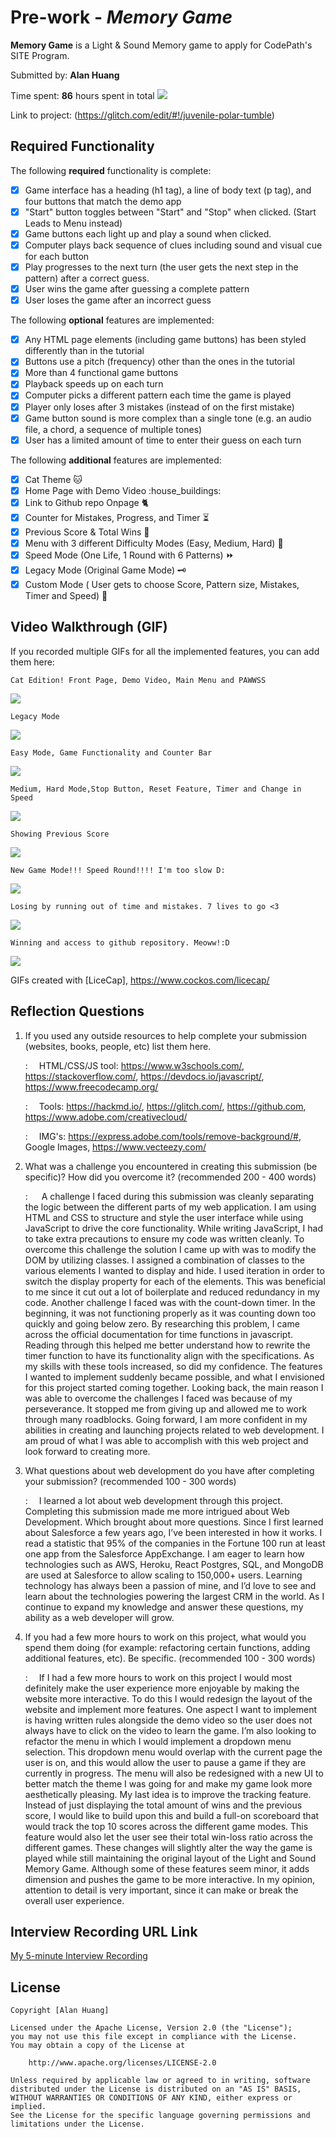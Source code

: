 # Pre-work - _Memory Game_

**Memory Game** is a Light & Sound Memory game to apply for CodePath's SITE Program.

Submitted by: **Alan Huang**

Time spent: **86** hours spent in total
![](https://i.imgur.com/CND2ALf.png)

Link to project: (https://glitch.com/edit/#!/juvenile-polar-tumble)
## Required Functionality

The following **required** functionality is complete:

- [x] Game interface has a heading (h1 tag), a line of body text (p tag), and four buttons that match the demo app
- [x] "Start" button toggles between "Start" and "Stop" when clicked. (Start Leads to Menu instead)
- [x] Game buttons each light up and play a sound when clicked.
- [x] Computer plays back sequence of clues including sound and visual cue for each button
- [x] Play progresses to the next turn (the user gets the next step in the pattern) after a correct guess.
- [x] User wins the game after guessing a complete pattern
- [x] User loses the game after an incorrect guess

The following **optional** features are implemented:

- [x] Any HTML page elements (including game buttons) has been styled differently than in the tutorial
- [x] Buttons use a pitch (frequency) other than the ones in the tutorial
- [x] More than 4 functional game buttons
- [x] Playback speeds up on each turn
- [x] Computer picks a different pattern each time the game is played
- [x] Player only loses after 3 mistakes (instead of on the first mistake)
- [x] Game button sound is more complex than a single tone (e.g. an audio file, a chord, a sequence of multiple tones)
- [x] User has a limited amount of time to enter their guess on each turn

The following **additional** features are implemented:
- [x] Cat Theme :cat: 
- [x] Home Page with Demo Video :house_buildings: 
- [x] Link to Github repo Onpage :cat2: 
- [x] Counter for Mistakes, Progress, and Timer :hourglass_flowing_sand: 
- [x] Previous Score & Total Wins :100: 
- [x] Menu with 3 different Difficulty Modes (Easy, Medium, Hard)  :8ball: 
- [X] Speed Mode (One Life, 1 Round with 6 Patterns) :fast_forward: 
- [x] Legacy Mode (Original Game Mode) :old_key: 
- [x] Custom Mode ( User gets to choose Score, Pattern size, Mistakes, Timer and Speed) :customs: 

## Video Walkthrough (GIF)

If you recorded multiple GIFs for all the implemented features, you can add them here:



    Cat Edition! Front Page, Demo Video, Main Menu and PAWWSS
![](https://i.imgur.com/V1j7IEi.gif)

    Legacy Mode
![](https://i.imgur.com/PaJF2IR.gif)

    Easy Mode, Game Functionality and Counter Bar
    
![](https://i.imgur.com/spd5lEs.gif)


    Medium, Hard Mode,Stop Button, Reset Feature, Timer and Change in Speed 

![](https://i.imgur.com/gNa2Kzi.gif)
    
    
    Showing Previous Score
![](https://i.imgur.com/zLr2c6S.gif)

    New Game Mode!!! Speed Round!!!! I'm too slow D:


![](https://i.imgur.com/7ikIcTX.gif)


    Losing by running out of time and mistakes. 7 lives to go <3

![](https://i.imgur.com/iMNfyxT.gif)


    Winning and access to github repository. Meoww!:D
    

![](https://i.imgur.com/J1tl289.gif)


GIFs created with [LiceCap], https://www.cockos.com/licecap/


## Reflection Questions

1. If you used any outside resources to help complete your submission (websites, books, people, etc) list them here.

   : &emsp;HTML/CSS/JS tool: https://www.w3schools.com/,                                          https://stackoverflow.com/, https://devdocs.io/javascript/, https://www.freecodecamp.org/
   
   : &emsp;Tools: https://hackmd.io/, https://glitch.com/, https://github.com, https://www.adobe.com/creativecloud/
   
   : &emsp;IMG's: https://express.adobe.com/tools/remove-background/#, Google Images, https://www.vecteezy.com/
   

   

2. What was a challenge you encountered in creating this submission (be specific)? How did you overcome it? (recommended 200 - 400 words)

     : &emsp; A challenge I faced during this submission was cleanly separating the logic between the different parts of my web application. I am using HTML and CSS to structure and style the user interface while using JavaScript to drive the core functionality. While writing JavaScript, I had to take extra precautions to ensure my code was written cleanly. To overcome this challenge the solution I came up with was to modify the DOM by utilizing classes. I assigned a combination of classes to the various elements I wanted to display and hide. I used iteration in order to switch the display property for each of the elements. This was beneficial to me since it cut out a lot of boilerplate and reduced redundancy in my code. Another challenge I faced was with the count-down timer. In the beginning, it was not functioning properly as it was counting down too quickly and going below zero. By researching this problem,  I came across the official documentation for time functions in javascript. Reading through this helped me better understand how to rewrite the timer function to have its functionality align with the specifications. As my skills with these tools increased, so did my confidence. The features I wanted to implement suddenly became possible, and what I envisioned for this project started coming together. Looking back, the main reason I was able to overcome the challenges I faced was because of my perseverance. It stopped me from giving up and allowed me to work through many roadblocks. Going forward, I am more confident in my abilities in creating and launching projects related to web development. I am proud of what I was able to accomplish with this web project and look forward to creating more.

    
3. What questions about web development do you have after completing your submission? (recommended 100 - 300 words)
      
      : &emsp;I learned a lot about web development through this project. Completing this submission made me more intrigued about Web Development. Which brought about more questions. Since I first learned about Salesforce a few years ago, I’ve been interested in how it works. I read a statistic that 95% of the companies in the Fortune 100 run at least one app from the Salesforce AppExchange. I am eager to learn how technologies such as AWS, Heroku, React Postgres, SQL, and MongoDB are used at Salesforce to allow scaling to 150,000+ users. Learning technology has always been a passion of mine, and I’d love to see and learn about the technologies powering the largest CRM in the world. As I continue to expand my knowledge and answer these questions, my ability as a web developer will grow.


4. If you had a few more hours to work on this project, what would you spend them doing (for example: refactoring certain functions, adding additional features, etc). Be specific. (recommended 100 - 300 words)
  
      : &emsp;If I had a few more hours to work on this project I would most definitely make the user experience more enjoyable by making the website more interactive. To do this I would redesign the layout of the website and implement more features. One aspect I want to implement is having written rules alongside the demo video so the user does not always have to click on the video to learn the game. I’m also looking to refactor the menu in which I would implement a dropdown menu selection. This dropdown menu would overlap with the current page the user is on, and this would allow the user to pause a game if they are currently in progress. The menu will also be redesigned with a new UI to better match the theme I was going for and make my game look more aesthetically pleasing. My last idea is to improve the tracking feature. Instead of just displaying the total amount of wins and the previous score, I would like to build upon this and build a full-on scoreboard that would track the top 10 scores across the different game modes. This feature would also let the user see their total win-loss ratio across the different games. These changes will slightly alter the way the game is played while still maintaining the original layout of the Light and Sound Memory Game. Although some of these features seem minor, it adds dimension and pushes the game to be more interactive. In my opinion, attention to detail is very important, since it can make or break the overall user experience.	




## Interview Recording URL Link

[My 5-minute Interview Recording](your-link-here)

## License

    Copyright [Alan Huang]

    Licensed under the Apache License, Version 2.0 (the "License");
    you may not use this file except in compliance with the License.
    You may obtain a copy of the License at

        http://www.apache.org/licenses/LICENSE-2.0

    Unless required by applicable law or agreed to in writing, software
    distributed under the License is distributed on an "AS IS" BASIS,
    WITHOUT WARRANTIES OR CONDITIONS OF ANY KIND, either express or implied.
    See the License for the specific language governing permissions and
    limitations under the License.
